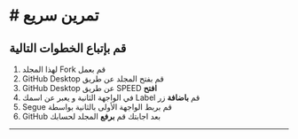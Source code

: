 # # تمرين سريع

##  قم بإتباع الخطوات التالية

1. لهذا المجلد Fork قم بعمل
2. GitHub Desktop قم بفتح المجلد عن طريق  
3. GitHub Desktop عن طريق SPEED **افتح**
4. في الواجهة الثانية و يعبر عن اسمك Label قم **باضافة** زر  
5. Segue قم بربط الواجهة الأولى بالثانية بواسطة 
4. GitHub بعد اجابتك قم **برفع** المجلد لحسابك 
-------------------
